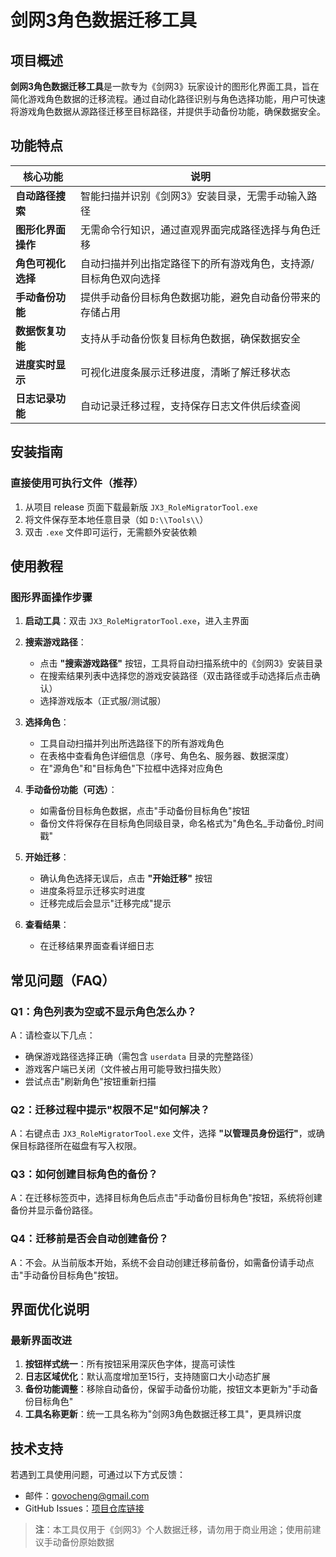 # 剑网3角色数据迁移工具

## 项目概述
**剑网3角色数据迁移工具**是一款专为《剑网3》玩家设计的图形化界面工具，旨在简化游戏角色数据的迁移流程。通过自动化路径识别与角色选择功能，用户可快速将游戏角色数据从源路径迁移至目标路径，并提供手动备份功能，确保数据安全。

## 功能特点
| 核心功能               | 说明                                                                 |
|------------------------|----------------------------------------------------------------------|
| **自动路径搜索**       | 智能扫描并识别《剑网3》安装目录，无需手动输入路径                    |
| **图形化界面操作**     | 无需命令行知识，通过直观界面完成路径选择与角色迁移                   |
| **角色可视化选择**     | 自动扫描并列出指定路径下的所有游戏角色，支持源/目标角色双向选择     |
| **手动备份功能**       | 提供手动备份目标角色数据功能，避免自动备份带来的存储占用             |
| **数据恢复功能**       | 支持从手动备份恢复目标角色数据，确保数据安全                         |
| **进度实时显示**       | 可视化进度条展示迁移进度，清晰了解迁移状态                         |
| **日志记录功能**       | 自动记录迁移过程，支持保存日志文件供后续查阅                       |

## 安装指南
### 直接使用可执行文件（推荐）
1. 从项目 release 页面下载最新版 `JX3_RoleMigratorTool.exe`
2. 将文件保存至本地任意目录（如 `D:\\Tools\\`）
3. 双击 `.exe` 文件即可运行，无需额外安装依赖

## 使用教程
### 图形界面操作步骤
1. **启动工具**：双击 `JX3_RoleMigratorTool.exe`，进入主界面

2. **搜索游戏路径**：
   - 点击 **"搜索游戏路径"** 按钮，工具将自动扫描系统中的《剑网3》安装目录
   - 在搜索结果列表中选择您的游戏安装路径（双击路径或手动选择后点击确认）
   - 选择游戏版本（正式服/测试服）

3. **选择角色**：
   - 工具自动扫描并列出所选路径下的所有游戏角色
   - 在表格中查看角色详细信息（序号、角色名、服务器、数据深度）
   - 在"源角色"和"目标角色"下拉框中选择对应角色

4. **手动备份功能（可选）**：
   - 如需备份目标角色数据，点击"手动备份目标角色"按钮
   - 备份文件将保存在目标角色同级目录，命名格式为"角色名_手动备份_时间戳"

5. **开始迁移**：
   - 确认角色选择无误后，点击 **"开始迁移"** 按钮
   - 进度条将显示迁移实时进度
   - 迁移完成后会显示"迁移完成"提示

6. **查看结果**：
   - 在迁移结果界面查看详细日志


## 常见问题（FAQ）
### Q1：角色列表为空或不显示角色怎么办？
A：请检查以下几点：
- 确保游戏路径选择正确（需包含 `userdata` 目录的完整路径）
- 游戏客户端已关闭（文件被占用可能导致扫描失败）
- 尝试点击"刷新角色"按钮重新扫描

### Q2：迁移过程中提示"权限不足"如何解决？
A：右键点击 `JX3_RoleMigratorTool.exe` 文件，选择 **"以管理员身份运行"**，或确保目标路径所在磁盘有写入权限。

### Q3：如何创建目标角色的备份？
A：在迁移标签页中，选择目标角色后点击"手动备份目标角色"按钮，系统将创建备份并显示备份路径。

### Q4：迁移前是否会自动创建备份？
A：不会。从当前版本开始，系统不会自动创建迁移前备份，如需备份请手动点击"手动备份目标角色"按钮。

## 界面优化说明
### 最新界面改进
1. **按钮样式统一**：所有按钮采用深灰色字体，提高可读性
2. **日志区域优化**：默认高度增加至15行，支持随窗口大小动态扩展
3. **备份功能调整**：移除自动备份，保留手动备份功能，按钮文本更新为"手动备份目标角色"
4. **工具名称更新**：统一工具名称为"剑网3角色数据迁移工具"，更具辨识度

## 技术支持
若遇到工具使用问题，可通过以下方式反馈：
- 邮件：govocheng@gmail.com
- GitHub Issues：[项目仓库链接](https://github.com/yourusername/jx3-character-migrator)

> **注**：本工具仅用于《剑网3》个人数据迁移，请勿用于商业用途；使用前建议手动备份原始数据
